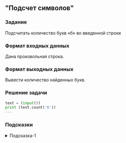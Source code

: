 ## "Подсчет символов"

### Задание

Подсчитать количество букв «б» во введенной строке

### Формат входных данных

Дана произвольная строка.

### Формат выходных данных

Вывести количество найденных букв.

### Решение задачи
```` python
text = (input())
print (text.count('б'))
---
```````
### Подсказки

<details>
<summary>Подсказка-1</summary>
Для решения задачи найдите подходящий метод строки.
</details>
